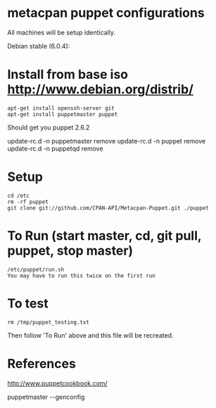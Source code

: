 # metacpan puppet configurations

All machines will be setup identically.

Debian stable (6.0.4):

# Install from base iso http://www.debian.org/distrib/
    apt-get install openssh-server git
    apt-get install puppetmaster puppet

Should get you puppet 2.6.2

update-rc.d -n puppetmaster remove
update-rc.d -n puppet remove
update-rc.d -n puppetqd remove

# Setup
    cd /etc
    rm -rf puppet
    git clone git://github.com/CPAN-API/Metacpan-Puppet.git ./puppet
   
# To Run (start master, cd, git pull, puppet, stop master)
    /etc/puppet/run.sh
    You may have to run this twice on the first run
    
# To test
    rm /tmp/puppet_testing.txt
Then follow 'To Run' above and this file will be recreated.

# References

http://www.puppetcookbook.com/
                 
puppetmaster --genconfig
